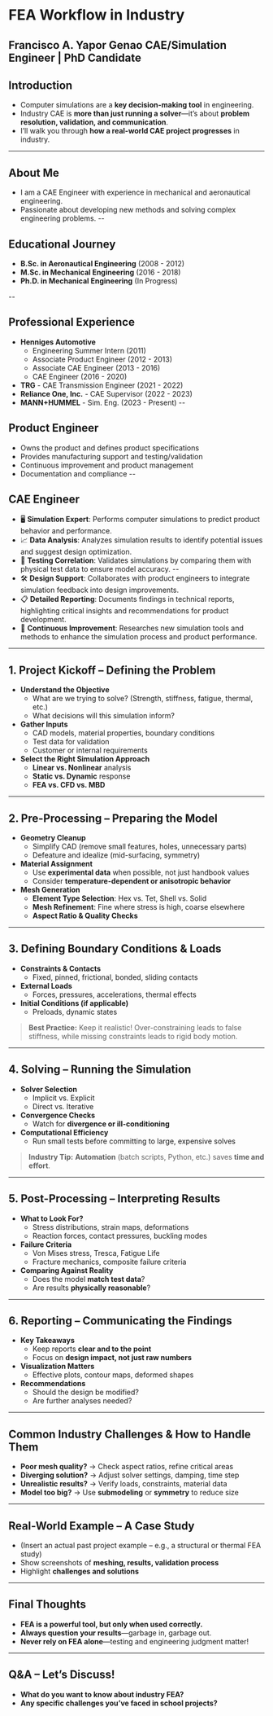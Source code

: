 # FEA Workflow in Industry
Francisco A. Yapor Genao
CAE/Simulation Engineer | PhD Candidate
---

## Introduction
- Computer simulations are a **key decision-making tool** in engineering.
- Industry CAE is **more than just running a solver**—it’s about **problem resolution, validation, and communication**.  
- I’ll walk you through **how a real-world CAE project progresses** in industry.  
---

## About Me
- I am a CAE Engineer with experience in mechanical and aeronautical engineering.
- Passionate about developing new methods and solving complex engineering problems.
--
## Educational Journey
- **B.Sc. in Aeronautical Engineering**  (2008 - 2012)
- **M.Sc. in Mechanical Engineering**    (2016 - 2018)
- **Ph.D. in Mechanical Engineering**    (In Progress)

--
## Professional Experience
- **Henniges Automotive**
  - Engineering Summer Intern (2011)
  - Associate Product Engineer (2012 - 2013)
  - Associate CAE Engineer (2013 - 2016)
  - CAE Engineer (2016 - 2020)
- **TRG** - CAE Transmission Engineer (2021 - 2022)
- **Reliance One, Inc.** - CAE Supervisor (2022 - 2023)
- **MANN+HUMMEL** - Sim. Eng. (2023 - Present)
--
## Product Engineer
- Owns the product and defines product specifications
- Provides manufacturing support and testing/validation
- Continuous improvement and product management
- Documentation and compliance
--
## CAE Engineer

- 🖥️ **Simulation Expert**: Performs computer simulations to predict product behavior and performance.
- 📈 **Data Analysis**: Analyzes simulation results to identify potential issues and suggest design optimization.
- 🧪 **Testing Correlation**: Validates simulations by comparing them with physical test data to ensure model accuracy.
--
- 🛠 **Design Support**: Collaborates with product engineers to integrate simulation feedback into design improvements.
- 📋 **Detailed Reporting**: Documents findings in technical reports, highlighting critical insights and recommendations for product development.
- 🚀 **Continuous Improvement**: Researches new simulation tools and methods to enhance the simulation process and product performance.

---

## 1. Project Kickoff – Defining the Problem
- **Understand the Objective**  
  - What are we trying to solve? (Strength, stiffness, fatigue, thermal, etc.)  
  - What decisions will this simulation inform?  
- **Gather Inputs**  
  - CAD models, material properties, boundary conditions  
  - Test data for validation  
  - Customer or internal requirements  
- **Select the Right Simulation Approach**  
  - **Linear vs. Nonlinear** analysis  
  - **Static vs. Dynamic** response  
  - **FEA vs. CFD vs. MBD**  

---

## 2. Pre-Processing – Preparing the Model
- **Geometry Cleanup**  
  - Simplify CAD (remove small features, holes, unnecessary parts)  
  - Defeature and idealize (mid-surfacing, symmetry)  
- **Material Assignment**  
  - Use **experimental data** when possible, not just handbook values  
  - Consider **temperature-dependent or anisotropic behavior**  
- **Mesh Generation**  
  - **Element Type Selection**: Hex vs. Tet, Shell vs. Solid  
  - **Mesh Refinement**: Fine where stress is high, coarse elsewhere  
  - **Aspect Ratio & Quality Checks**  

---

## 3. Defining Boundary Conditions & Loads
- **Constraints & Contacts**  
  - Fixed, pinned, frictional, bonded, sliding contacts  
- **External Loads**  
  - Forces, pressures, accelerations, thermal effects  
- **Initial Conditions (if applicable)**  
  - Preloads, dynamic states  

> **Best Practice:** Keep it realistic! Over-constraining leads to false stiffness, while missing constraints leads to rigid body motion.

---

## 4. Solving – Running the Simulation
- **Solver Selection**  
  - Implicit vs. Explicit  
  - Direct vs. Iterative  
- **Convergence Checks**  
  - Watch for **divergence or ill-conditioning**  
- **Computational Efficiency**  
  - Run small tests before committing to large, expensive solves  

> **Industry Tip:** **Automation** (batch scripts, Python, etc.) saves **time and effort**.

---

## 5. Post-Processing – Interpreting Results
- **What to Look For?**  
  - Stress distributions, strain maps, deformations  
  - Reaction forces, contact pressures, buckling modes  
- **Failure Criteria**  
  - Von Mises stress, Tresca, Fatigue Life  
  - Fracture mechanics, composite failure criteria  
- **Comparing Against Reality**  
  - Does the model **match test data**?  
  - Are results **physically reasonable**?  

---

## 6. Reporting – Communicating the Findings
- **Key Takeaways**  
  - Keep reports **clear and to the point**  
  - Focus on **design impact, not just raw numbers**  
- **Visualization Matters**  
  - Effective plots, contour maps, deformed shapes  
- **Recommendations**  
  - Should the design be modified?  
  - Are further analyses needed?  

---

## Common Industry Challenges & How to Handle Them
- **Poor mesh quality?** → Check aspect ratios, refine critical areas  
- **Diverging solution?** → Adjust solver settings, damping, time step  
- **Unrealistic results?** → Verify loads, constraints, material data  
- **Model too big?** → Use **submodeling** or **symmetry** to reduce size  

---

## Real-World Example – A Case Study
- (Insert an actual past project example – e.g., a structural or thermal FEA study)  
- Show screenshots of **meshing, results, validation process**  
- Highlight **challenges and solutions**  

---

## Final Thoughts
- **FEA is a powerful tool, but only when used correctly.**  
- **Always question your results**—garbage in, garbage out.  
- **Never rely on FEA alone**—testing and engineering judgment matter!  

---

## Q&A – Let’s Discuss!
- **What do you want to know about industry FEA?**  
- **Any specific challenges you’ve faced in school projects?**  
